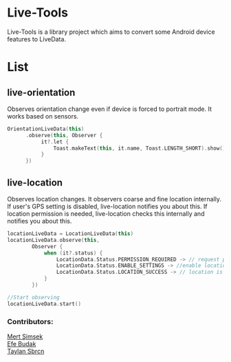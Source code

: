 # Live-Tools
Live-Tools is a library project which aims to convert some Android device features to LiveData.

# List

## live-orientation ##
Observes orientation change even if device is forced to portrait mode. It works based on sensors.
```kotlin
OrientationLiveData(this)
      .observe(this, Observer {
           it?.let {
               Toast.makeText(this, it.name, Toast.LENGTH_SHORT).show()
           }
      })
```

## live-location ##
Observes location changes. It observers coarse and fine location internally. If user's GPS setting is disabled, live-location notifies you about this. If location permission is needed, live-location checks this internally and notifies you about this.
```kotlin
locationLiveData = LocationLiveData(this)
locationLiveData.observe(this,
        Observer {
            when (it?.status) {
                LocationData.Status.PERMISSION_REQUIRED -> // request permission. (it.permissionList)
                LocationData.Status.ENABLE_SETTINGS -> //enable location settings (it.resolvableApiException)
                LocationData.Status.LOCATION_SUCCESS -> // location is ready to use
            }
        })

//Start observing
locationLiveData.start()
```



### Contributors:<br>

<a href="https://github.com/iammert">Mert Şimşek</a><br>
<a href="https://github.com/EfeBudak">Efe Budak</a><br>
<a href="https://github.com/savepopulation">Taylan Sbrcn</a><br>


